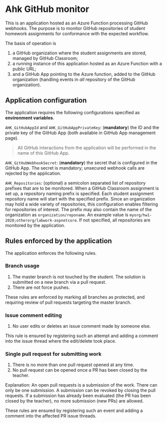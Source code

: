 # Ahk GitHub monitor

This is an application hosted as an Azure Function processing GitHub webhooks. The purpose is to monitor GitHub repositories of student homework assignments for conformance with the expected workflow.

The basis of operation is

1. a GitHub organization where the student assignments are stored, managed by GitHub Classroom;
1. a running instance of this application hosted as an Azure Function with a public URL;
1. and a GitHub App pointing to the Azure function, added to the GitHub organization (handling events in _all_ repository of the GitHub organization).

## Application configuration

The application requires the following configurations specified as **environment variables**.

`AHK_GitHubAppId` and `AHK_GitHubAppPrivateKey`: (**mandatory**) the ID and the private key of the GitHub App (both available in GitHub App management page).

> All GitHub interactions from the application will be performed in the name of this GitHub App.

`AHK_GitHubWebhookSecret`: (**mandatory**) the secret that is configured in the GitHub App. The secret is mandatory; unsecured webhook calls are rejected by the application.

`AHK_Repositories`: (optional) a semicolon separated list of repository prefixes that are to be monitored. When a GitHub Classroom assignment is set up, a repository naming prefix is specified. Each student assignment repository name will start with the specified prefix. Since an organization may hold a wide variety of repositories, this configuration enables filtering for repositories of interest. The prefix may also contain the name of the organization as `organization/reponame`. An example value is `myorg/hw1-2020;otherorg/labwork-aspnetcore`. If not specified, all repositories are monitored by the application.

## Rules enforced by the application

The application enforces the following rules.

### Branch usage

1. The master branch is not touched by the student. The solution is submitted on a new branch via a pull request.
1. There are not force pushes.

These rules are enforced by marking all branches as protected, and requiring review of pull requests targeting the master branch.

### Issue comment editing

1. No user edits or deletes an issue comment made by someone else.

This rule is ensured by registering such an attempt and adding a comment into the issue thread where the edit/delete took place.

### Single pull request for submitting work

1. There is no more than one pull request opened at any time.
1. No pull request can be opened once a PR has been closed by the teacher.

Explanation: An open pull requests is a submission of the work. There can only be one submission. A submission can be revoked by closing the pull requests. If a submission has already been evaluated (the PR has been closed by the teacher), no more submission (new PRs) are allowed.

These rules are ensured by registering such an event and adding a comment into the affected PR issue threads.
